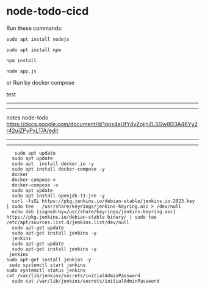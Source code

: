 # node-todo-cicd

Run these commands:


`sudo apt install nodejs`


`sudo apt install npm`


`npm install`

`node app.js`

or Run by docker compose

test

-------------------------------------------------------
-----------------------------------------------------
notes node-todo
https://docs.google.com/document/d/1qos4eUfY4vZojjnZLSGw8D3A46Yy2r42uiZPyPxL17A/edit

-------------------------------------------------------------------------------------------------------------------------
-------------------------------------------------------------------------------------------------------------------------

       sudo apt update
      sudo apt update
      sudo apt  install docker.io -y
      sudo apt install docker-compose -y
      docker
      docker-compose-v
      docker-compose -v
      sudo apt update
      sudo apt install openjdk-11-jre -y
      curl -fsSL https://pkg.jenkins.io/debian-stable/jenkins.io-2023.key | sudo tee   /usr/share/keyrings/jenkins-keyring.asc > /dev/null
      echo deb [signed-by=/usr/share/keyrings/jenkins-keyring.asc]   https://pkg.jenkins.io/debian-stable binary/ | sudo tee   /etc/apt/sources.list.d/jenkins.list/dev/null
      sudo apt-get update
      sudo apt-get install jenkins -y
      jenkins
      sudo apt-get update
      sudo apt-get install jenkins -y
     jenkins
    sudo apt-get install jenkins -y
     sudo systemctl start jenkins
    sudo systemctl status jenkins
    cat /var/lib/jenkins/secrets/initialAdminPassword
      sudo cat /var/lib/jenkins/secrets/initialAdminPassword
  
